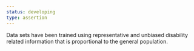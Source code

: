 ```yaml
---
status: developing
type: assertion
---
```


Data sets have been trained using representative and unbiased disability related information that is proportional to the general population. 
